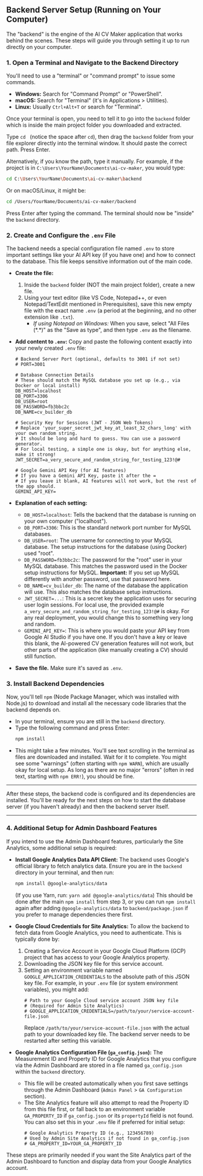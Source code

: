 ## Backend Server Setup (Running on Your Computer)

The "backend" is the engine of the AI CV Maker application that works behind the scenes. These steps will guide you through setting it up to run directly on your computer.

### 1. Open a Terminal and Navigate to the Backend Directory

You'll need to use a "terminal" or "command prompt" to issue some commands.

*   **Windows:** Search for "Command Prompt" or "PowerShell".
*   **macOS:** Search for "Terminal" (it's in Applications > Utilities).
*   **Linux:** Usually `Ctrl+Alt+T` or search for "Terminal".

Once your terminal is open, you need to tell it to go into the `backend` folder which is inside the main project folder you downloaded and extracted.

Type `cd ` (notice the space after `cd`), then drag the `backend` folder from your file explorer directly into the terminal window. It should paste the correct path. Press Enter.

Alternatively, if you know the path, type it manually. For example, if the project is in `C:\Users\YourName\Documents\ai-cv-maker`, you would type:
```bash
cd C:\Users\YourName\Documents\ai-cv-maker\backend
```
Or on macOS/Linux, it might be:
```bash
cd /Users/YourName/Documents/ai-cv-maker/backend
```
Press Enter after typing the command. The terminal should now be "inside" the `backend` directory.

### 2. Create and Configure the `.env` File

The backend needs a special configuration file named `.env` to store important settings like your AI API key (if you have one) and how to connect to the database. This file keeps sensitive information out of the main code.

*   **Create the file:**
    1.  Inside the `backend` folder (NOT the main project folder), create a new file.
    2.  Using your text editor (like VS Code, Notepad++, or even Notepad/TextEdit mentioned in Prerequisites), save this new empty file with the exact name `.env` (a period at the beginning, and no other extension like `.txt`).
        *   *If using Notepad on Windows:* When you save, select "All Files (\*.\*)" as the "Save as type", and then type `.env` as the filename.

*   **Add content to `.env`:**
    Copy and paste the following content exactly into your newly created `.env` file:

    ```dotenv
    # Backend Server Port (optional, defaults to 3001 if not set)
    # PORT=3001

    # Database Connection Details
    # These should match the MySQL database you set up (e.g., via Docker or local install)
    DB_HOST=localhost
    DB_PORT=3306
    DB_USER=root
    DB_PASSWORD=fb3bbc2c
    DB_NAME=cv_builder_db

    # Security Key for Sessions (JWT - JSON Web Tokens)
    # Replace 'your_super_secret_jwt_key_at_least_32_chars_long' with your own random string.
    # It should be long and hard to guess. You can use a password generator.
    # For local testing, a simple one is okay, but for anything else, make it strong!
    JWT_SECRET=a_very_secure_and_random_string_for_testing_123!@#

    # Google Gemini API Key (for AI features)
    # If you have a Gemini API Key, paste it after the =
    # If you leave it blank, AI features will not work, but the rest of the app should.
    GEMINI_API_KEY=
    ```

*   **Explanation of each setting:**
    *   `DB_HOST=localhost`: Tells the backend that the database is running on your own computer ("localhost").
    *   `DB_PORT=3306`: This is the standard network port number for MySQL databases.
    *   `DB_USER=root`: The username for connecting to your MySQL database. The setup instructions for the database (using Docker) used "root".
    *   `DB_PASSWORD=fb3bbc2c`: The password for the "root" user in your MySQL database. This matches the password used in the Docker setup instructions for MySQL. **Important:** If you set up MySQL differently with another password, use that password here.
    *   `DB_NAME=cv_builder_db`: The name of the database the application will use. This also matches the database setup instructions.
    *   `JWT_SECRET=...`: This is a secret key the application uses for securing user login sessions. For local use, the provided example `a_very_secure_and_random_string_for_testing_123!@#` is okay. For any real deployment, you would change this to something very long and random.
    *   `GEMINI_API_KEY=`: This is where you would paste your API key from Google AI Studio if you have one. If you don't have a key or leave this blank, the AI-powered CV generation features will not work, but other parts of the application (like manually creating a CV) should still function.

*   **Save the file.** Make sure it's saved as `.env`.

### 3. Install Backend Dependencies

Now, you'll tell `npm` (Node Package Manager, which was installed with Node.js) to download and install all the necessary code libraries that the backend depends on.

*   In your terminal, ensure you are still in the `backend` directory.
*   Type the following command and press Enter:
    ```bash
    npm install
    ```
*   This might take a few minutes. You'll see text scrolling in the terminal as files are downloaded and installed. Wait for it to complete. You might see some "warnings" (often starting with `npm WARN`), which are usually okay for local setup. As long as there are no major "errors" (often in red text, starting with `npm ERR!`), you should be fine.

---

After these steps, the backend code is configured and its dependencies are installed. You'll be ready for the next steps on how to start the database server (if you haven't already) and then the backend server itself.

---
### 4. Additional Setup for Admin Dashboard Features

If you intend to use the Admin Dashboard features, particularly the Site Analytics, some additional setup is required:

*   **Install Google Analytics Data API Client:**
    The backend uses Google's official library to fetch analytics data. Ensure you are in the `backend` directory in your terminal, and then run:
    ```bash
    npm install @google-analytics/data
    ```
    (If you use Yarn, run: `yarn add @google-analytics/data`)
    This should be done after the main `npm install` from step 3, or you can run `npm install` again after adding `@google-analytics/data` to `backend/package.json` if you prefer to manage dependencies there first.

*   **Google Cloud Credentials for Site Analytics:**
    To allow the backend to fetch data from Google Analytics, you need to authenticate. This is typically done by:
    1.  Creating a Service Account in your Google Cloud Platform (GCP) project that has access to your Google Analytics property.
    2.  Downloading the JSON key file for this service account.
    3.  Setting an environment variable named `GOOGLE_APPLICATION_CREDENTIALS` to the absolute path of this JSON key file. For example, in your `.env` file (or system environment variables), you might add:
        ```dotenv
        # Path to your Google Cloud service account JSON key file
        # (Required for Admin Site Analytics)
        # GOOGLE_APPLICATION_CREDENTIALS=/path/to/your/service-account-file.json
        ```
        Replace `/path/to/your/service-account-file.json` with the actual path to your downloaded key file. The backend server needs to be restarted after setting this variable.

*   **Google Analytics Configuration File (`ga_config.json`):**
    The Measurement ID and Property ID for Google Analytics that you configure via the Admin Dashboard are stored in a file named `ga_config.json` within the `backend` directory.
    *   This file will be created automatically when you first save settings through the Admin Dashboard (`Admin Panel` > `GA Configuration` section).
    *   The Site Analytics feature will also attempt to read the Property ID from this file first, or fall back to an environment variable `GA_PROPERTY_ID` if `ga_config.json` or its `propertyId` field is not found. You can also set this in your `.env` file if preferred for initial setup:
        ```dotenv
        # Google Analytics Property ID (e.g., 123456789)
        # Used by Admin Site Analytics if not found in ga_config.json
        # GA_PROPERTY_ID=YOUR_GA_PROPERTY_ID
        ```

These steps are primarily needed if you want the Site Analytics part of the Admin Dashboard to function and display data from your Google Analytics account.
